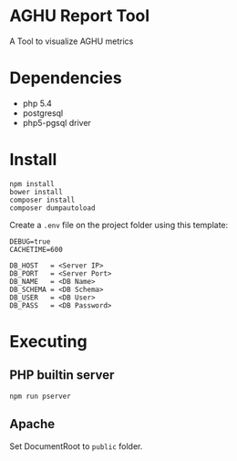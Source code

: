 # AGHU Report Tool

A Tool to visualize AGHU metrics

# Dependencies
- php 5.4
- postgresql
- php5-pgsql driver

# Install
```
npm install
bower install
composer install
composer dumpautoload
```

Create a `.env` file on the project folder using this template:

```
DEBUG=true
CACHETIME=600

DB_HOST   = <Server IP>
DB_PORT   = <Server Port>
DB_NAME   = <DB Name>
DB_SCHEMA = <DB Schema>
DB_USER   = <DB User>
DB_PASS   = <DB Password>
```

# Executing

## PHP builtin server
```
npm run pserver
```

## Apache

Set DocumentRoot to `public` folder.
